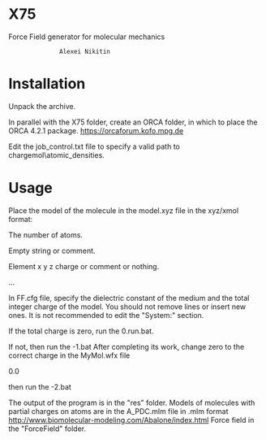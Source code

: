 # X75
Force Field generator for molecular mechanics


                  Alexei Nikitin


# Installation

Unpack the archive.

In parallel with the X75 folder, create an ORCA folder, in which to place the ORCA 4.2.1 package.
https://orcaforum.kofo.mpg.de

Edit the job_control.txt file to specify a valid path to chargemol\atomic_densities\. 



# Usage

Place the model of the molecule in the model.xyz file in the xyz/xmol format:

 The number of atoms.
 
 Empty string or comment.
 
 Element  x y z  charge or comment or nothing.
 
 ...

In FF.cfg file, specify the dielectric constant of the medium and the total integer charge of the model.
You should not remove lines or insert new ones.
It is not recommended to edit the "System:" section. 

If the total charge is zero, run the 0.run.bat.

If not, then run the -1.bat
After completing its work, change zero to the correct charge in the MyMol.wfx file

<Net Charge> 
0.0 
</Net Charge> 

then run the -2.bat


The output of the program is in the "res" folder.
Models of molecules with partial charges on atoms are in the A_PDC.mlm file 
in .mlm format http://www.biomolecular-modeling.com/Abalone/index.html
Force field in the "ForceField" folder.



